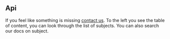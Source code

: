 ## Api

If you feel like something is missing [contact us](mailto:pleasemailus@wercker.com).
To the left you see the table of content, you can look through the list of subjects.
You can also search our docs on subject.
